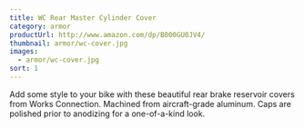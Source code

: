 ```yaml
---
title: WC Rear Master Cylinder Cover
category: armor
productUrl: http://www.amazon.com/dp/B000GU0JV4/
thumbnail: armor/wc-cover.jpg
images:
  - armor/wc-cover.jpg
sort: 1
---
```


Add some style to your bike with these beautiful rear brake reservoir covers from Works Connection. Machined from aircraft-grade aluminum. Caps are polished prior to anodizing for a one-of-a-kind look.

